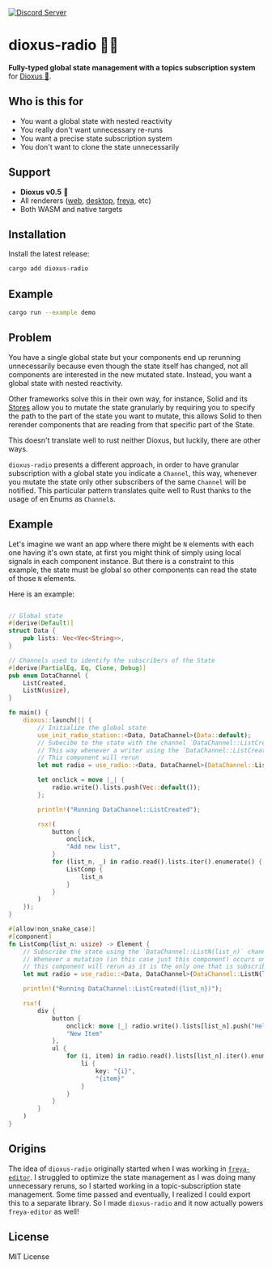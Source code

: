 [![Discord Server](https://img.shields.io/discord/899851952891002890.svg?logo=discord&style=flat-square)](https://discord.gg/sKJSVNSCDJ)

# dioxus-radio 📡🦀

**Fully-typed global state management with a topics subscription system** for [Dioxus 🧬](https://dioxuslabs.com/).

## Who is this for
- You want a global state with nested reactivity
- You really don't want unnecessary re-runs
- You want a precise state subscription system
- You don't want to clone the state unnecessarily

## Support

- **Dioxus v0.5** 🧬
- All renderers ([web](https://dioxuslabs.com/learn/0.5/getting_started/wasm), [desktop](https://dioxuslabs.com/learn/0.5/getting_started/desktop), [freya](https://github.com/marc2332/freya), etc)
- Both WASM and native targets

## Installation
Install the latest release:
```sh
cargo add dioxus-radio
```

## Example

```bash	
cargo run --example demo
```

## Problem

You have a single global state but your components end up rerunning unnecessarily because even though the state itself has changed, not all components are interested in the new mutated state. Instead, you want a global state with nested reactivity.

Other frameworks solve this in their own way, for instance, Solid and its [Stores](https://www.solidjs.com/tutorial/stores_createstore) allow you to mutate the state granularly by requiring you to specify the path to the part of the state you want to mutate, this allows Solid to then rerender components that are reading from that specific part of the State.

This doesn't translate well to rust neither Dioxus, but luckily, there are other ways.

`dioxus-radio` presents a different approach, in order to have granular subscription with a global state you indicate a `Channel`, this way, whenever you mutate the state only other subscribers of the same `Channel` will be notified. This particular pattern translates quite well to Rust thanks to the usage of en Enums as `Channel`s.

## Example

Let's imagine we want an app where there might be `N` elements with each one having it's own state, at first you might think of simply using local signals in each component instance. But there is a constraint to this example, the state must be global so other components can read the state of those `N` elements.

Here is an example:

```rs

// Global state
#[derive(Default)]
struct Data {
    pub lists: Vec<Vec<String>>,
}

// Channels used to identify the subscribers of the State
#[derive(PartialEq, Eq, Clone, Debug)]
pub enum DataChannel {
    ListCreated,
    ListN(usize),
}

fn main() {
    dioxus::launch(|| {
        // Initialize the global state
        use_init_radio_station::<Data, DataChannel>(Data::default);
        // Subecibe to the state with the channel `DataChannel::ListCreated`
        // This way whenever a writer using the `DataChannel::ListCreated` mutates the state
        // This component will rerun
        let mut radio = use_radio::<Data, DataChannel>(DataChannel::ListCreated);

        let onclick = move |_| {
            radio.write().lists.push(Vec::default());
        };

        println!("Running DataChannel::ListCreated");

        rsx!(
            button {
                onclick,
                "Add new list",
            }
            for (list_n, _) in radio.read().lists.iter().enumerate() {
                ListComp {
                    list_n
                }
            }
        )
    });
}

#[allow(non_snake_case)]
#[component]
fn ListComp(list_n: usize) -> Element {
    // Subscribe the state using the `DataChannel::ListN(list_n)` channel, where `list_n` is index of this element 
    // Whenever a mutation (in this case just this component) occurs only 
    // this component will rerun as it is the only one that is subscribed to this channel
    let mut radio = use_radio::<Data, DataChannel>(DataChannel::ListN(list_n));

    println!("Running DataChannel::ListCreated({list_n})");

    rsx!(
        div {
            button {
                onclick: move |_| radio.write().lists[list_n].push("Hello World".to_string()),
                "New Item"
            },
            ul {
                for (i, item) in radio.read().lists[list_n].iter().enumerate() {
                    li {
                        key: "{i}",
                        "{item}"
                    }
                }
            }
        }
    )
}
```

## Origins

The idea of `dioxus-radio` originally started when I was working in [`freya-editor`](https://github.com/marc2332/freya-editor). I struggled to optimize the state management as I was doing many unnecessary reruns, so I started working in a topic-subscription state management. Some time passed and eventually, I realized I could export this to a separate library. So I made `dioxus-radio` and it now actually powers `freya-editor` as well!

## License

MIT License